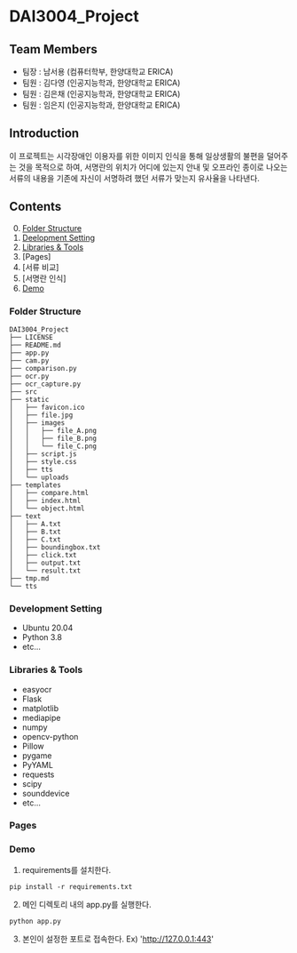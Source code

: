 # DAI3004_Project

## Team Members

- 팀장 : 남서용 (컴퓨터학부, 한양대학교 ERICA)
- 팀원 : 김다영 (인공지능학과, 한양대학교 ERICA)
- 팀원 : 김은채 (인공지능학과, 한양대학교 ERICA)
- 팀원 : 임은지 (인공지능학과, 한양대학교 ERICA)

## Introduction

이 프로젝트는 시각장애인 이용자를 위한 이미지 인식을 통해 일상생활의 불편을 덜어주는 것을 목적으로 하여, 서명란의 위치가 어디에 있는지 안내 및 오프라인 종이로 나오는 서류의 내용을 기존에 자신이 서명하려 했던 서류가 맞는지 유사율을 나타낸다.

## Contents

0. [Folder Structure](#folder-structure)
1. [Deelopment Setting](#development-setting)
2. [Libraries & Tools](#libraries--tools)
3. [Pages]
4. [서류 비교]
5. [서명란 인식]
6. [Demo](#demo)

### Folder Structure

```
DAI3004_Project
├── LICENSE
├── README.md
├── app.py
├── cam.py
├── comparison.py
├── ocr.py
├── ocr_capture.py
├── src
├── static
│   ├── favicon.ico
│   ├── file.jpg
│   ├── images
│   │   ├── file_A.png
│   │   ├── file_B.png
│   │   └── file_C.png
│   ├── script.js
│   ├── style.css
│   ├── tts
│   └── uploads
├── templates
│   ├── compare.html
│   ├── index.html
│   └── object.html
├── text
│   ├── A.txt
│   ├── B.txt
│   ├── C.txt
│   ├── boundingbox.txt
│   ├── click.txt
│   ├── output.txt
│   └── result.txt
├── tmp.md
└── tts
```

### Development Setting

- Ubuntu 20.04
- Python 3.8
- etc...

### Libraries & Tools

- easyocr
- Flask
- matplotlib
- mediapipe
- numpy
- opencv-python
- Pillow
- pygame
- PyYAML
- requests
- scipy
- sounddevice
- etc...

### Pages

### Demo

1. requirements를 설치한다.

```
pip install -r requirements.txt
```

2. 메인 디렉토리 내의 app.py를 실행한다.

```
python app.py
```

3. 본인이 설정한 포트로 접속한다. Ex) 'http://127.0.0.1:443'
